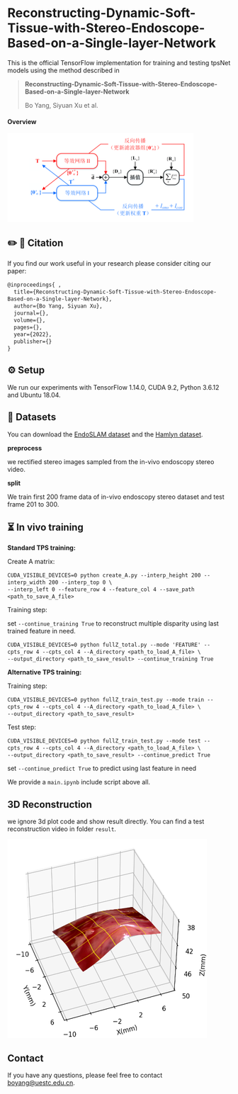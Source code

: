 # Reconstructing-Dynamic-Soft-Tissue-with-Stereo-Endoscope-Based-on-a-Single-layer-Network

This is the official TensorFlow implementation for training and testing tpsNet models using the method described in 
>
> **Reconstructing-Dynamic-Soft-Tissue-with-Stereo-Endoscope-Based-on-a-Single-layer-Network**
>
> Bo Yang, Siyuan Xu et al.

#### Overview

<p align="left">
<img src='imgs/altrenative%20TPS.png' width=420 height=200 /> 
</p>

## ✏️ 📄 Citation

If you find our work useful in your research please consider citing our paper:

```
@inproceedings{ ,
  title={Reconstructing-Dynamic-Soft-Tissue-with-Stereo-Endoscope-Based-on-a-Single-layer-Network},
  author={Bo Yang, Siyuan Xu},
  journal={},
  volume={},
  pages={},
  year={2022},
  publisher={}
}
```

## ⚙️ Setup

We run our experiments with TensorFlow 1.14.0, CUDA 9.2, Python 3.6.12 and Ubuntu 18.04.

## 💾 Datasets

You can download the [EndoSLAM dataset](https://data.mendeley.com/datasets/cd2rtzm23r/1) and the [Hamlyn dataset](http://hamlyn.doc.ic.ac.uk/vision/).

**preprocess**

we rectified stereo images sampled from the in-vivo endoscopy stereo video.

**split**

We train first 200 frame data of in-vivo endoscopy stereo dataset and test frame 201 to 300.

## ⏳ In vivo training

**Standard TPS training:**

Create A matrix:

```shell
CUDA_VISIBLE_DEVICES=0 python create_A.py --interp_height 200 --interp_width 200 --interp_top 0 \
--interp_left 0 --feature_row 4 --feature_col 4 --save_path <path_to_save_A_file>
```

Training step:

set `--continue_training True` to reconstruct multiple disparity using last trained feature in need.

```shell
CUDA_VISIBLE_DEVICES=0 python fullZ_total.py --mode 'FEATURE' --cpts_row 4 --cpts_col 4 --A_directory <path_to_load_A_file> \
--output_directory <path_to_save_result> --continue_training True
```

**Alternative TPS training:**


Training step:
```shell
CUDA_VISIBLE_DEVICES=0 python fullZ_train_test.py --mode train --cpts_row 4 --cpts_col 4 --A_directory <path_to_load_A_file> \
--output_directory <path_to_save_result>
```
Test step:
```shell
CUDA_VISIBLE_DEVICES=0 python fullZ_train_test.py --mode test --cpts_row 4 --cpts_col 4 --A_directory <path_to_load_A_file> \
--output_directory <path_to_save_result> --continue_predict True
```
set `--continue_predict True` to predict using last feature in need

We provide a `main.ipynb` include script above all.


## 3D Reconstruction

we ignore 3d plot code and show result directly. You can find a test reconstruction video in folder `result`.
<p align="left">
<img src='imgs/reconstruction.png' width=450 height=450 /> 
</p>


## Contact

If you have any questions, please feel free to contact boyang@uestc.edu.cn.
